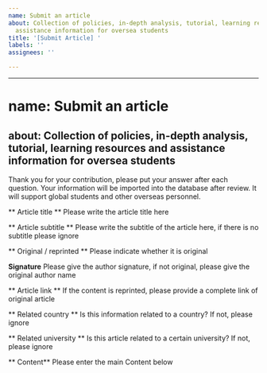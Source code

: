 ```yaml
---
name: Submit an article
about: Collection of policies, in-depth analysis, tutorial, learning resources and
  assistance information for oversea students
title: '[Submit Article] '
labels: ''
assignees: ''

---
```


---
# name: Submit an article
about: Collection of policies, in-depth analysis, tutorial, learning resources and assistance information  for oversea students
---

Thank you for your contribution, please put your answer after each question. Your information will be imported into the database after review. It will support global students and other overseas personnel.

** Article title **
Please write the article title here

** Article subtitle **
Please write the subtitle of the article here, if there is no subtitle please ignore

** Original / reprinted **
Please indicate whether it is original

**Signature**
Please give the author signature, if not original, please give the original author name

** Article link **
If the content is reprinted, please provide a complete link of original article

** Related country **
Is this information related to a country? If not, please ignore

** Related university **
Is this article related to a certain university? If not, please ignore

** Content**
Please enter the main Content below
